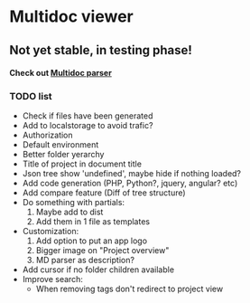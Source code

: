 # Multidoc viewer

## Not yet stable, in testing phase!

#### Check out [Multidoc parser](https://github.com/negreanucalin/multidoc-parser)

### TODO list

* Check if files have been generated
* Add to localstorage to avoid trafic?
* Authorization
* Default environment
* Better folder yerarchy
* Title of project in document title
* Json tree show 'undefined', maybe hide if nothing loaded?
* Add code generation (PHP, Python?, jquery, angular? etc)
* Add compare feature (Diff of tree structure)
* Do something with partials: 
	1. Maybe add to dist
	2. Add them in 1 file as templates
* Customization:
	1. Add option to put an app logo
	2. Bigger image on "Project overview"
	3. MD parser as description?
* Add cursor if no folder children available
* Improve search:
	* When removing tags don't redirect to project view
